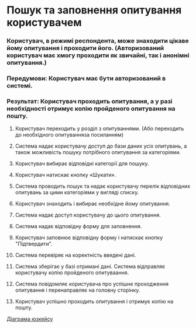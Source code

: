# Пошук та заповнення опитування користувачем

### Користувач, в режимі респондента, може знаходити цікаве йому опитування і проходити його. (Авторизований користувач має хмогу проходити як звичайні, так і анонімні опитування.)

### Передумови: Користувач має бути авторизований в системі. 

### Результат: Користувач проходить опитування, а у разі необхідності отримує копію пройденого опитування на пошту. 

1. Користувач переходить у розділ з опитуваннями. (Або переходить до необхідного опитуванняза посиланням)

2. Система надає користувачу доступ до бази даних усіх опитувань, а також можливість пошуку потрібного опитування за категоріями.

3. Користувач вибирає відповідні категорії для пошуку.

4. Користувач натискає кнопку «Шукати».

5. Система проводить пошук та надає користувачу перелік відповідних опитувань за цими категоріями у вигляді списку.

6. Користувач знаходить і вибирає необхідне йому опитування. 

7. Система надає доступ користувачу до цього опитування. 

8. Система надає відповідну форму для заповнення.

9. Користувач заповнює відповідну форму і натискає кнопку "Підтвердити".

10. Система перевіряє на коректність введені дані. 

11. Система зберігає у базі отримані дані. Система відправляє користувачу копію пройденого опитуваання.

12. Система повідомляє користувача про успішне проходження опитування і перенаправляє на головну сторінку.

13. Користувач успішно проходить опитування і отримує копію на пошту.

[Діаграма юзкейсу](https://github.com/ip-85/System-Dynamics/blob/master/Doc/UMLDiagrams/scenarios/user/Diagrams/UC2-polls.md)
